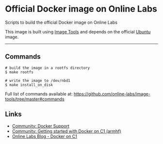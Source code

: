 Official Docker image on Online Labs
====================================

Scripts to build the official Docker image on Online Labs

This image is built using [Image Tools](https://github.com/online-labs/image-tools) and depends on the official [Ubuntu](https://github.com/online-labs/image-ubuntu) image.

---

Commands
--------

    # build the image in a rootfs directory
    $ make rootfs
    
    # write the image to /dev/nbd1
    $ make install_on_disk
    
Full list of commands available at: https://github.com/online-labs/image-tools/tree/master#commands

Links
-----

- [Community: Docker Support](https://community.cloud.online.net/t/official-docker-support/374?u=manfred)
- [Community: Getting started with Docker on C1 (armhf)](https://community.cloud.online.net/t/getting-started-docker-on-c1-armhf/383?u=manfred)
- [Online Labs Blog - Docker on C1](https://blog.cloud.online.net/2014/10/27/docker-on-c1/)
